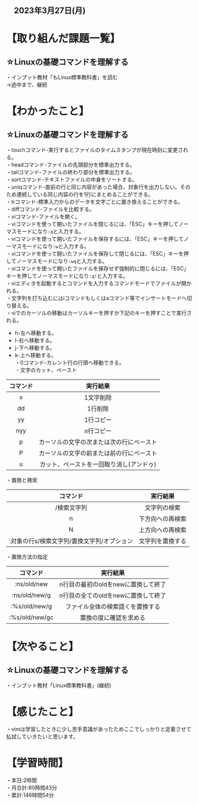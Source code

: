 ## 　2023年3月27日(月)
# 【取り組んだ課題一覧】
## ☆Linuxの基礎コマンドを理解する
・インプット教材「もLinux標準教科書」を読む<br>
→途中まで、継続
# 【わかったこと】
## ☆Linuxの基礎コマンドを理解する
・touchコマンド-実行するとファイルのタイムスタンプが現在時刻に変更される。<br>
・headコマンド-ファイルの先頭部分を標準出力する。<br>
・tailコマンド-ファイルの終わり部分を標準出力する。<br>
・sortコマンド-テキストファイルの中身をソートする。<br>
・uniqコマンド-直前の行と同じ内容があった場合、対象行を出力しない。そのため連続している同じ内容の行を1行にまとめることができる。<br>
・trコマンド-標準入力からのデータを文字ごとに置き換えることができる。<br>
・diffコマンド-ファイルを比較する。<br>
・viコマンド-ファイルを開く。<br>
・viコマンドを使って開いたファイルを閉じるには、「ESC」キーを押してノーマスモードになり```:q```と入力する。<br>
・viコマンドを使って開いたファイルを保存するには、「ESC」キーを押してノーマスモードになり```:w```と入力する。<br>
・viコマンドを使って開いたファイルを保存して閉じるには、「ESC」キーを押してノーマスモードになり```:wq```と入力する。<br>
・viコマンドを使って開いたファイルを保存せず強制的に閉じるには、「ESC」キーを押してノーマスモードになり```:q!```と入力する。<br>
・viエディタを起動するとコマンドを入力するコマンドモードでファイルが開かれる。<br>
・文字列を打ち込むにはiコマンドもしくはaコマンド等でインサートモードへ切り替える。<br>
・viでのカーソルの移動はカーソルキーを押すか下記のキーを押すことで実行される。<br>
* h-左へ移動する。
* l-右へ移動する。
* j-下へ移動する。
* k-上へ移動する。<br>
・0コマンド-カレント行の行頭へ移動できる。<br>
・文字のカット、ペースト<br>

|コマンド|実行結果|
|:---:|:---:|
|x|1文字削除|
|dd|1行削除|
|yy|1行コピー|
|nyy|n行コピー|
|p|カーソルの文字の次または次の行にペースト|
|P|カーソルの文字の前または前の行にペースト|
|u|カット、ペーストを一回取り消し(アンドゥ)|
・置換と検索

|コマンド|実行結果|
|:---:|:---:|
|/検索文字列|文字列の検索|
|n|下方向への再検索|
|N|上方向への再検索|
|:対象の行s/検索文字列/置換文字列/オプション|文字列を置換する|
・置換方法の指定

|コマンド|実行結果|
|:---:|:---:|
|:ns/old/new|n行目の最初のoldをnewに置換して終了|
|:ns/old/new/g|n行目の全てのoldをnewに置換して終了|
|:%s/old/new/g|ファイル全体の検索語くを置換する|
|:%s/old/new/gc|置換の度に確認を求める|
# 【次やること】
## ☆Linuxの基礎コマンドを理解する
・インプット教材「Linux標準教科書」(継続)
# 【感じたこと】
・vimは学習したときに少し苦手意識があったためここでしっかりと定着させて払拭していきたいと思います。
# 【学習時間】
・本日:2時間<br>
・月合計:80時間43分<br>
・累計:146時間54分
